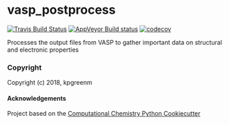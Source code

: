 vasp_postprocess
==============================
[//]: # (Badges)
[![Travis Build Status](https://travis-ci.org/REPLACE_WITH_OWNER_ACCOUNT/vasp_postprocess.png)](https://travis-ci.org/REPLACE_WITH_OWNER_ACCOUNT/vasp_postprocess)
[![AppVeyor Build status](https://ci.appveyor.com/api/projects/status/REPLACE_WITH_APPVEYOR_LINK/branch/master?svg=true)](https://ci.appveyor.com/project/REPLACE_WITH_OWNER_ACCOUNT/vasp_postprocess/branch/master)
[![codecov](https://codecov.io/gh/REPLACE_WITH_OWNER_ACCOUNT/vasp_postprocess/branch/master/graph/badge.svg)](https://codecov.io/gh/REPLACE_WITH_OWNER_ACCOUNT/vasp_postprocess/branch/master)

Processes the output files from VASP to gather important data on structural and electronic properties

### Copyright

Copyright (c) 2018, kpgreenm


#### Acknowledgements
 
Project based on the 
[Computational Chemistry Python Cookiecutter](https://github.com/choderalab/cookiecutter-python-comp-chem)

